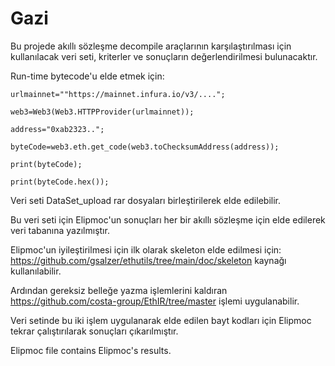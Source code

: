 # Gazi
Bu projede akıllı sözleşme decompile araçlarının karşılaştırılması için kullanılacak veri seti, kriterler ve sonuçların değerlendirilmesi bulunacaktır.

Run-time bytecode'u elde etmek için:

```
urlmainnet=""https://mainnet.infura.io/v3/....";

web3=Web3(Web3.HTTPProvider(urlmainnet));

address="0xab2323..";

byteCode=web3.eth.get_code(web3.toChecksumAddress(address));

print(byteCode);

print(byteCode.hex());
```
Veri seti  DataSet_upload rar dosyaları birleştirilerek elde edilebilir.

Bu veri seti için Elipmoc'un sonuçları her bir akıllı sözleşme için elde edilerek veri tabanına yazılmıştır. 

Elipmoc'un iyileştirilmesi için ilk olarak skeleton elde edilmesi için: https://github.com/gsalzer/ethutils/tree/main/doc/skeleton
kaynağı kullanılabilir.

Ardından gereksiz belleğe yazma işlemlerini kaldıran https://github.com/costa-group/EthIR/tree/master işlemi uygulanabilir. 

Veri setinde bu iki işlem uygulanarak elde edilen bayt kodları için Elipmoc tekrar çalıştırılarak sonuçları çıkarılmıştır.

Elipmoc file contains Elipmoc's results.
